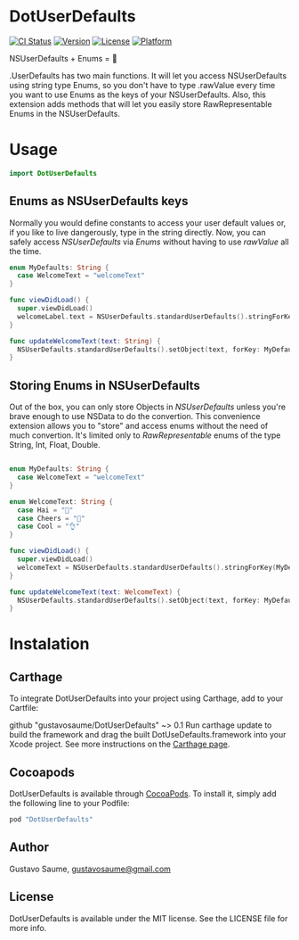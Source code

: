 # DotUserDefaults

[![CI Status](http://img.shields.io/travis/gustavosaume/DotUserDefaults.svg?style=flat)](https://travis-ci.org/gustavosaume/DotUserDefaults)
[![Version](https://img.shields.io/cocoapods/v/DotUserDefaults.svg?style=flat)](http://cocoapods.org/pods/DotUserDefaults)
[![License](https://img.shields.io/cocoapods/l/DotUserDefaults.svg?style=flat)](http://cocoapods.org/pods/DotUserDefaults)
[![Platform](https://img.shields.io/cocoapods/p/DotUserDefaults.svg?style=flat)](http://cocoapods.org/pods/DotUserDefaults)

NSUserDefaults + Enums = 🙌

.UserDefaults has two main functions. It will let you access NSUserDefaults 
using string type Enums, so you don't have to type .rawValue every time you 
want to use Enums as the keys of your NSUserDefaults. Also, this extension adds 
methods that will let you easily store RawRepresentable Enums in the 
NSUserDefaults.

# Usage

```swift
import DotUserDefaults
```

## Enums as NSUserDefaults keys

Normally you would define constants to access your user default values or, if 
you like to live dangerously, type in the string directly. Now, you can safely
access _NSUserDefaults_ via _Enums_ without having to use _rawValue_ all the time.
 
```swift
enum MyDefaults: String {
  case WelcomeText = "welcomeText"
}

func viewDidLoad() {
  super.viewDidLoad()
  welcomeLabel.text = NSUserDefaults.standardUserDefaults().stringForKey(MyDefaults.WelcomeText)
}

func updateWelcomeText(text: String) {
  NSUserDefaults.standardUserDefaults().setObject(text, forKey: MyDefaults.WelcomeText)
}
```

## Storing Enums in NSUserDefaults

Out of the box, you can only store Objects in _NSUserDefaults_ unless you're brave
enough to use NSData to do the convertion. This convenience extension allows you to
"store" and access enums without the need of much convertion. It's limited only 
to _RawRepresentable_ enums of the type String, Int, Float, Double. 


```swift

enum MyDefaults: String {
  case WelcomeText = "welcomeText"
}

enum WelcomeText: String {
  case Hai = "👋"
  case Cheers = "🍻"
  case Cool = "👌"
}

func viewDidLoad() {
  super.viewDidLoad()
  welcomeText = NSUserDefaults.standardUserDefaults().stringForKey(MyDefaults.WelcomeText)
}

func updateWelcomeText(text: WelcomeText) {
  NSUserDefaults.standardUserDefaults().setObject(text, forKey: MyDefaults.WelcomeText)
}

```

# Instalation
## Carthage
To integrate DotUserDefaults into your project using Carthage, add to your Cartfile:

github "gustavosaume/DotUserDefaults" ~> 0.1
Run carthage update to build the framework and drag the built DotUseDefaults.framework into your Xcode project. See more instructions on the [Carthage page](https://github.com/Carthage/Carthage).

## Cocoapods

DotUserDefaults is available through [CocoaPods](http://cocoapods.org). To install
it, simply add the following line to your Podfile:

```ruby
pod "DotUserDefaults"
```

## Author

Gustavo Saume, gustavosaume@gmail.com

## License

DotUserDefaults is available under the MIT license. See the LICENSE file for more info.
